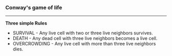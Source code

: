 ### Conway's game of life

---

<b>Three simple Rules</b>

- SURVIVAL - Any live cell with two or three live neighbors survives.
- DEATH - Any dead cell with three live neighbors becomes a live cell.
- OVERCROWDING - Any live cell with more than three live neighbors dies.
